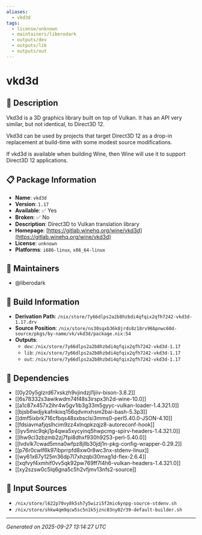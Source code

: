 ```yaml
---
aliases:
  - vkd3d
tags:
  - license/unknown
  - maintainers/liberodark
  - outputs/dev
  - outputs/lib
  - outputs/out
---
```


# vkd3d

## 📝 Description

Vkd3d is a 3D graphics library built on top of Vulkan. It has an API very
similar, but not identical, to Direct3D 12.

Vkd3d can be used by projects that target Direct3D 12 as a drop-in
replacement at build-time with some modest source modifications.

If vkd3d is available when building Wine, then Wine will use it to support
Direct3D 12 applications.


## 📋 Package Information

- **Name**: `vkd3d`
- **Version**: `1.17`
- **Available**: ✅ Yes
- **Broken**: ✅ No
- **Description**: Direct3D to Vulkan translation library
- **Homepage**: [https://gitlab.winehq.org/wine/vkd3d](https://gitlab.winehq.org/wine/vkd3d)
- **License**: `unknown`
- **Platforms**: `i686-linux`, `x86_64-linux`
## 👥 Maintainers

- @liberodark


## 🔧 Build Information

- **Derivation Path**: `/nix/store/7y66dlps2a2b8hzbdi4qfqix2qfh7242-vkd3d-1.17.drv`
- **Source Position**: `/nix/store/ns30sqxb36k8jrds8z18rv96bpnwc60d-source/pkgs/by-name/vk/vkd3d/package.nix:54`
- **Outputs**:
  - `dev`:  `/nix/store/7y66dlps2a2b8hzbdi4qfqix2qfh7242-vkd3d-1.17`
  - `lib`:  `/nix/store/7y66dlps2a2b8hzbdi4qfqix2qfh7242-vkd3d-1.17`
  - `out`:  `/nix/store/7y66dlps2a2b8hzbdi4qfqix2qfh7242-vkd3d-1.17`

## 🔗 Dependencies

- [[0y20y5glzrd67xskzh9vjindzjl1jiiv-bison-3.8.2]]
- [[6s78332s3awikwdm74f48s3irspx3h2d-wine-10.0]]
- [[a1c87x457x2ihr4w5gv1ib3g33m5gyyc-vulkan-loader-1.4.321.0]]
- [[bjsb6wdjykafnkixq156qdvmxhsm2bai-bash-5.3p3]]
- [[dmf5ixbrk716cfbqs48sxbsclsi3mms0-perl5.40.0-JSON-4.10]]
- [[fdsiavmafjqslhcim9zz4xlnqpkzqjz8-autoreconf-hook]]
- [[iyv5mic9qkj1p4qwa5xycyinq5hwpcmg-spirv-headers-1.4.321.0]]
- [[lhw9cl3zbzmb2zj7fpi8dhxf930h9253-perl-5.40.0]]
- [[lvdvlk7cwad5mna0wfpz8jllb30jdj1n-pkg-config-wrapper-0.29.2]]
- [[p76r0cwlf6k97ibprrpfd8xw0r8wc3nx-stdenv-linux]]
- [[wy61x67y125m36dp7l7xhzqbi30mxg1d-flex-2.6.4]]
- [[xqfvyf4xmhif0vv5qk92pw769ff7l4h6-vulkan-headers-1.4.321.0]]
- [[xy2szsw0c5lq6gna5c5h2vfjmv13nfs2-source]]

## 📁 Input Sources

- `/nix/store/l622p70vy8k5sh7y5wizi5f2mic6ynpg-source-stdenv.sh`
- `/nix/store/shkw4qm9qcw5sc5n1k5jznc83ny02r39-default-builder.sh`

---
*Generated on 2025-09-27 13:14:27 UTC*
